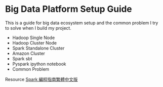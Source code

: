 # Big Data Platform Setup Guide
This is a guide for big data ecosystem setup and the common problem I try to solve when I build my project.

 - Hadoop Single Node
 - Hadoop Cluster Node
 - Spark Standalone Cluster
 - Amazon Cluster
 - Spark sbt 
 - Pyspark ipython notebook
 - Common Problem
 
Resource
[Spark 編程指南繁體中文版](https://www.gitbook.com/book/taiwansparkusergroup/spark-programming-guide-zh-tw/details)

